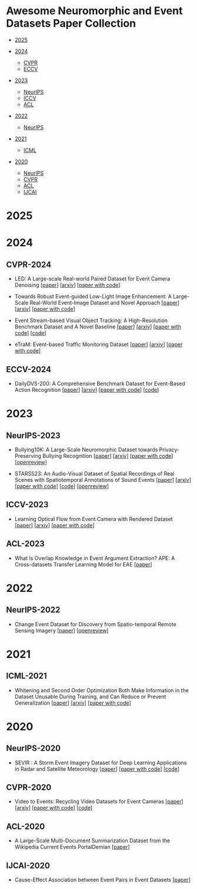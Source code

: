 # Awesome Neuromorphic and Event Datasets Paper Collection



- [2025](#2025)

- [2024](#2024)
  - [CVPR](#cvpr-2024)
  - [ECCV](#eccv-2024)

- [2023](#2023)
  - [NeurIPS](#neurips-2023)
  - [ICCV](#iccv-2023)
  - [ACL](#acl-2023)

- [2022](#2022)
  - [NeurIPS](#neurips-2022)

- [2021](#2021)
  - [ICML](#icml-2021)

- [2020](#2020)
  - [NeurIPS](#neurips-2020)
  - [CVPR](#cvpr-2020)
  - [ACL](#acl-2020)
  - [IJCAI](#ijcai-2020)




# 2025



# 2024


## CVPR-2024


- LED: A Large-scale Real-world Paired Dataset for Event Camera Denoising [[paper](https://openaccess.thecvf.com/content/CVPR2024/html/Duan_LED_A_Large-scale_Real-world_Paired_Dataset_for_Event_Camera_Denoising_CVPR_2024_paper.html)] [[arxiv](https://arxiv.org/abs/2405.19718)] [[paper with code](https://paperswithcode.com/paper/led-a-large-scale-real-world-paired-dataset)]

- Towards Robust Event-guided Low-Light Image Enhancement: A Large-Scale Real-World Event-Image Dataset and Novel Approach [[paper](https://openaccess.thecvf.com/content/CVPR2024/html/Liang_Towards_Robust_Event-guided_Low-Light_Image_Enhancement_A_Large-Scale_Real-World_Event-Image_CVPR_2024_paper.html)] [[arxiv](https://arxiv.org/abs/2404.00834)] [[paper with code](https://paperswithcode.com/paper/towards-robust-event-guided-low-light-image)]

- Event Stream-based Visual Object Tracking: A High-Resolution Benchmark Dataset and A Novel Baseline [[paper](https://openaccess.thecvf.com/content/CVPR2024/html/Wang_Event_Stream-based_Visual_Object_Tracking_A_High-Resolution_Benchmark_Dataset_and_CVPR_2024_paper.html)] [[arxiv](https://arxiv.org/abs/2309.14611)] [[paper with code](https://paperswithcode.com/paper/event-stream-based-visual-object-tracking-a)] [[code](https://github.com/wangxiao5791509/Single_Object_Tracking_Paper_List)]

- eTraM: Event-based Traffic Monitoring Dataset [[paper](https://openaccess.thecvf.com/content/CVPR2024/html/Verma_eTraM_Event-based_Traffic_Monitoring_Dataset_CVPR_2024_paper.html)] [[arxiv](https://arxiv.org/abs/2403.19976)] [[paper with code](https://paperswithcode.com/paper/etram-event-based-traffic-monitoring-dataset)]



## ECCV-2024


- DailyDVS-200: A Comprehensive Benchmark Dataset for Event-Based Action Recognition [[paper](https://www.ecva.net/papers/eccv_2024/papers_ECCV/html/11182_ECCV_2024_paper.php)] [[arxiv](https://arxiv.org/abs/2407.05106)] [[paper with code](https://paperswithcode.com/paper/dailydvs-200-a-comprehensive-benchmark)] [[code](https://github.com/qiwang233/dailydvs-200)]



# 2023


## NeurIPS-2023


- Bullying10K: A Large-Scale Neuromorphic Dataset towards Privacy-Preserving Bullying Recognition [[paper](https://proceedings.neurips.cc/paper_files/paper/2023/hash/05ffe69463062b7f9fb506c8351ffdd7-Abstract-Datasets_and_Benchmarks.html)] [[arxiv](https://arxiv.org/abs/2306.11546)] [[paper with code](https://paperswithcode.com/paper/bullying10k-a-neuromorphic-dataset-towards)] [[openreview](https://openreview.net/forum?id=HuG4eOFLO9)]

- STARSS23: An Audio-Visual Dataset of Spatial Recordings of Real Scenes with Spatiotemporal Annotations of Sound Events [[paper](https://proceedings.neurips.cc/paper_files/paper/2023/hash/e6c9671ed3b3106b71cafda3ba225c1a-Abstract-Datasets_and_Benchmarks.html)] [[arxiv](https://arxiv.org/abs/2306.09126)] [[paper with code](https://paperswithcode.com/paper/starss23-an-audio-visual-dataset-of-spatial)] [[code](https://github.com/sony/audio-visual-seld-dcase2023)] [[openreview](https://openreview.net/forum?id=OzcPJz7rgg)]


## ICCV-2023


- Learning Optical Flow from Event Camera with Rendered Dataset [[paper](https://openaccess.thecvf.com/content/ICCV2023/html/Luo_Learning_Optical_Flow_from_Event_Camera_with_Rendered_Dataset_ICCV_2023_paper.html)] [[arxiv](https://arxiv.org/abs/2303.11011)] [[paper with code](https://paperswithcode.com/paper/learning-optical-flow-from-event-camera-with)]



## ACL-2023


- What Is Overlap Knowledge in Event Argument Extraction? APE: A Cross-datasets Transfer Learning Model for EAE [[paper](https://aclanthology.org/2023.acl-long.24/)]


# 2022


## NeurIPS-2022


- Change Event Dataset for Discovery from Spatio-temporal Remote Sensing Imagery [[paper](https://proceedings.neurips.cc/paper_files/paper/2022/hash/b01153e7112b347d8ed54f317840d8af-Abstract-Datasets_and_Benchmarks.html)] [[openreview](https://openreview.net/forum?id=bKO6BPtYQA7)]


# 2021


## ICML-2021


- Whitening and Second Order Optimization Both Make Information in the Dataset Unusable During Training, and Can Reduce or Prevent Generalization [[paper](https://proceedings.mlr.press/v139/wadia21a.html)] [[arxiv](https://arxiv.org/abs/2008.07545)] [[paper with code](https://paperswithcode.com/paper/whitening-and-second-order-optimization-both)]


# 2020


## NeurIPS-2020


- SEVIR : A Storm Event Imagery Dataset for Deep Learning Applications in Radar and Satellite Meteorology [[paper](https://proceedings.neurips.cc/paper_files/paper/2020/hash/fa78a16157fed00d7a80515818432169-Abstract.html)] [[paper with code](https://paperswithcode.com/paper/sevir-a-storm-event-imagery-dataset-for-deep)] [[code](https://github.com/MIT-AI-Accelerator/neurips-2020-sevir)]


## CVPR-2020


- Video to Events: Recycling Video Datasets for Event Cameras [[paper](https://openaccess.thecvf.com/content_CVPR_2020/html/Gehrig_Video_to_Events_Recycling_Video_Datasets_for_Event_Cameras_CVPR_2020_paper.html)] [[arxiv](https://arxiv.org/abs/1912.03095)] [[paper with code](https://paperswithcode.com/paper/video-to-events-bringing-modern-computer)] [[code](https://github.com/uzh-rpg/rpg_vid2e)]


## ACL-2020


- A Large-Scale Multi-Document Summarization Dataset from the Wikipedia Current Events PortalDemian [[paper](https://aclanthology.org/2020.acl-main.120/)]


## IJCAI-2020


- Cause-Effect Association between Event Pairs in Event Datasets [[paper](https://www.ijcai.org/proceedings/2020/167)]